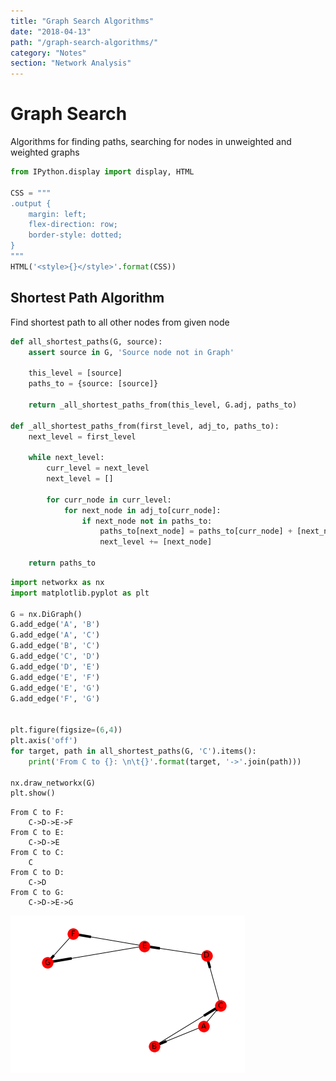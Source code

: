 ```yaml
---
title: "Graph Search Algorithms"
date: "2018-04-13"
path: "/graph-search-algorithms/"
category: "Notes"
section: "Network Analysis"
---
```


# Graph Search
Algorithms for finding paths, searching for nodes in unweighted and weighted graphs


```python
from IPython.display import display, HTML

CSS = """
.output {
    margin: left;
    flex-direction: row;
    border-style: dotted;
}
"""
HTML('<style>{}</style>'.format(CSS))
```




<style>
.output {
    margin: left;
    flex-wrap: nowrap;
    width: 150%;
    flex-direction: row;
    border-style: dotted;
}
</style>



## Shortest Path Algorithm
Find shortest path to all other nodes from given node


```python
def all_shortest_paths(G, source):
    assert source in G, 'Source node not in Graph'

    this_level = [source]
    paths_to = {source: [source]}

    return _all_shortest_paths_from(this_level, G.adj, paths_to)

def _all_shortest_paths_from(first_level, adj_to, paths_to):
    next_level = first_level

    while next_level:
        curr_level = next_level
        next_level = []

        for curr_node in curr_level:
            for next_node in adj_to[curr_node]:
                if next_node not in paths_to:
                    paths_to[next_node] = paths_to[curr_node] + [next_node]
                    next_level += [next_node]

    return paths_to
```


```python
import networkx as nx
import matplotlib.pyplot as plt

G = nx.DiGraph()
G.add_edge('A', 'B')
G.add_edge('A', 'C')
G.add_edge('B', 'C')
G.add_edge('C', 'D')
G.add_edge('D', 'E')
G.add_edge('E', 'F')
G.add_edge('E', 'G')
G.add_edge('F', 'G')


plt.figure(figsize=(6,4))
plt.axis('off')
for target, path in all_shortest_paths(G, 'C').items():
    print('From C to {}: \n\t{}'.format(target, '->'.join(path)))

nx.draw_networkx(G)
plt.show()
```

    From C to F:
    	C->D->E->F
    From C to E:
    	C->D->E
    From C to C:
    	C
    From C to D:
    	C->D
    From C to G:
    	C->D->E->G



![png](output_5_1.png)



```python

```


```python

```
